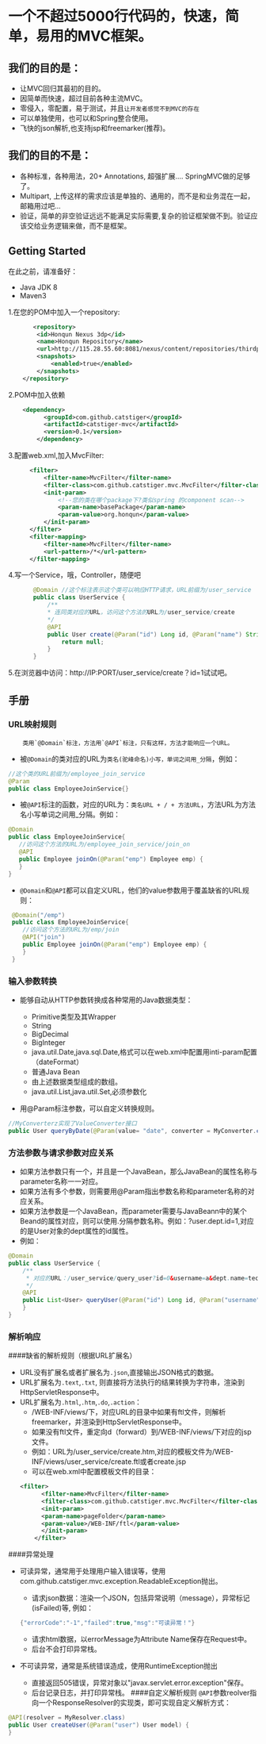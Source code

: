 一个不超过5000行代码的，快速，简单，易用的MVC框架。
===========================================================================================

我们的目的是：
--------------------------------------------------------------------------------------------
* 让MVC回归其最初的目的。
* 因简单而快速，超过目前各种主流MVC。
* 零侵入，零配置，易于测试，并且`让开发者感觉不到MVC的存在`
* 可以单独使用，也可以和Spring整合使用。
* 飞快的json解析,也支持jsp和freemarker(推荐)。

我们的目的不是：
--------------------------------------------------------------------------------------------
* 各种标准，各种用法，20+ Annotations, 超强扩展.... SpringMVC做的足够了。
* Multipart, 上传这样的需求应该是单独的、通用的，而不是和业务混在一起，邮箱用过吧...
* 验证，简单的非空验证远远不能满足实际需要,复杂的验证框架做不到。验证应该交给业务逻辑来做，而不是框架。

Getting Started
--------------------------------------------------------------------------------------------
在此之前，请准备好：
* Java JDK 8
* Maven3

1.在您的POM中加入一个repository:
```XML
       <repository>
        <id>Honqun Nexus 3dp</id>
        <name>Honqun Repository</name>
        <url>http://115.28.55.60:8081/nexus/content/repositories/thirdparty/</url>
        <snapshots>
            <enabled>true</enabled>
        </snapshots>
    </repository>
```		
2.POM中加入依赖 
```XML       
    <dependency>
		  <groupId>com.github.catstiger</groupId>
		  <artifactId>catstiger-mvc</artifactId>
		  <version>0.1</version>
		</dependency>
```
3.配置web.xml,加入MvcFilter:
```XML
      <filter>
          <filter-name>MvcFilter</filter-name>
          <filter-class>com.github.catstiger.mvc.MvcFilter</filter-class>
          <init-param>
              <!--您的类在哪个package下?类似spring 的component scan-->
              <param-name>basePackage</param-name>
              <param-value>org.honqun</param-value>
          </init-param>
      </filter>
      <filter-mapping>
          <filter-name>MvcFilter</filter-name>
          <url-pattern>/*</url-pattern>
      </filter-mapping>
```
4.写一个Service，哦，Controller，随便吧
```Java       
       @Domain //这个标注表示这个类可以响应HTTP请求，URL前缀为/user_service
       public class UserService {
           /**
           * 连同类对应的URL，访问这个方法的URL为/user_service/create
           */
           @API
           public User create(@Param("id") Long id, @Param("name") String name) {
               return null;
           }
       }
```
5.在浏览器中访问：http://IP:PORT/user_service/create？id=1试试吧。
  
手册
-------------------------------------------------------------------------------------
### URL映射规则
		类用`@Domain`标注，方法用`@API`标注，只有这样，方法才能响应一个URL。
* 被`@Domain`的类对应的URL为`类名(驼峰命名)小写，单词之间用_分隔`，例如：
 
 ```Java
 //这个类的URL前缀为/employee_join_service
 @Param 
 public class EmployeeJoinService{}
 ```
* 被`@API`标注的函数，对应的URL为：`类名URL + / + 方法URL`，方法URL为方法名小写单词之间用_分隔。例如：
 
 ```Java
 @Domain
 public class EmployeeJoinService{
    //访问这个方法的URL为/employee_join_service/join_on
    @API
    public Employee joinOn(@Param("emp") Employee emp) {
    }
 }
 ```
* `@Domain`和`@API`都可以自定义URL，他们的value参数用于覆盖缺省的URL规则：
```Java
 @Domain("/emp")
 public class EmployeeJoinService{
    //访问这个方法的URL为/emp/join
    @API("join")
    public Employee joinOn(@Param("emp") Employee emp) {
    }
 }
 ```

### 输入参数转换
* 能够自动从HTTP参数转换成各种常用的Java数据类型：
	* Primitive类型及其Wrapper
	* String
	* BigDecimal
	* BigInteger
	* java.util.Date,java.sql.Date,格式可以在web.xml中配置用inti-param配置（dateFormat）
	* 普通Java Bean
	* 由上述数据类型组成的数组。
	* java.util.List,java.util.Set,必须参数化

* 用@Param标注参数，可以自定义转换规则。
```Java
//MyConverterz实现了ValueConverter接口
public User queryByDate(@Param(value= "date", converter = MyConverter.class) Date date){} 
```
### 方法参数与请求参数对应关系

* 如果方法参数只有一个，并且是一个JavaBean，那么JavaBean的属性名称与parameter名称一一对应。
* 如果方法有多个参数，则需要用@Param指出参数名称和parameter名称的对应关系。
* 如果方法参数是一个JavaBean，而parameter需要与JavaBeann中的某个Beand的属性对应，则可以使用.分隔参数名称。例如：?user.dept.id=1,对应的是User对象的dept属性的id属性。
* 例如：
```Java
@Domain
public class UserService {
    /**
     * 对应的URL：/user_service/query_user?id=0&username=a&dept.name=tech
     */
    @API
    public List<User> queryUser(@Param("id") Long id, @Param("username") String username, @Param("dept") Dept dept){
    } 
}
```


### 解析响应

####缺省的解析规则（根据URL扩展名）
* URL没有扩展名或者扩展名为`.json`,直接输出JSON格式的数据。
* URL扩展名为`.text`,`.txt`, 则直接将方法执行的结果转换为字符串，渲染到HttpServletResponse中。
* URL扩展名为`.html`,`.htm`,`.do`,`.action`：
	* /WEB-INF/views/下，对应URL的目录中如果有ftl文件，则解析freemarker，并渲染到HttpServletResponse中。
	* 如果没有ftl文件，重定向d（forward）到/WEB-INF/views/下对应的jsp文件。
	* 例如：URL为/user_service/create.htm,对应的模板文件为/WEB-INF/views/user_service/create.ftl或者create.jsp
	* 可以在web.xml中配置模板文件的目录：
	```XML
	<filter>
	      <filter-name>MvcFilter</filter-name>
	      <filter-class>com.github.catstiger.mvc.MvcFilter</filter-class>
	      <init-param>
		  <param-name>pageFolder</param-name>
		  <param-value>/WEB-INF/ftl</param-value>
	      </init-param>
        </filter>
	```
####异常处理
* 可读异常，通常用于处理用户输入错误等，使用com.github.catstiger.mvc.exception.ReadableException抛出。
    * 请求json数据：渲染一个JSON，包括异常说明（message），异常标记(isFailed)等, 例如：
    ```Java
    {"errorCode":"-1","failed":true,"msg":"可读异常！"}
    ```
    * 请求html数据，以errorMessage为Attribute Name保存在Request中。
    * 后台不会打印异常栈。
    
* 不可读异常，通常是系统错误造成，使用RuntimeException抛出
    * 直接返回505错误，异常对象以"javax.servlet.error.exception"保存。
    * 后台记录日志，并打印异常栈。
####自定义解析规则
`@API`参数reolver指向一个ResponseResolver的实现类，即可实现自定义解析方式：
```Java
@API(resolver = MyResolver.class)
public User createUser(@Param("user") User model) {
}
```


